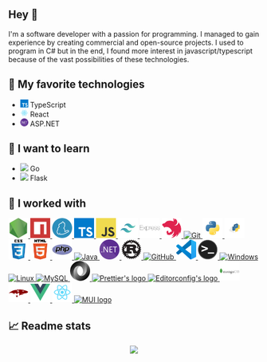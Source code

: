 ## Hey 👋

I'm a software developer with a passion for programming. I managed to gain experience by creating commercial and open-source projects. I used to program in C# but in the end, I found more interest in javascript/typescript because of the vast possibilities of these technologies.

## 💚 My favorite technologies

- <img src="https://raw.githubusercontent.com/github/explore/master/topics/typescript/typescript.png" width="16"/> TypeScript
- <img src="https://raw.githubusercontent.com/github/explore/master/topics/react/react.png" width="16"/> React
- <img width="16" src="https://raw.githubusercontent.com/github/explore/master/topics/dotnet/dotnet.png"> ASP.NET

## 🔭 I want to learn

- <img src="https://go.dev/favicon.ico" width="16"/> Go
- <img src="https://flask.palletsprojects.com/en/2.2.x/_static/flask-icon.png" width="16"/> Flask

<!--
## 🧱 I'm currently learning

- <img src="" width="16"/> ---
-->

## 🧠 I worked with

<p>
  <a href="" title="Node">
    <img width="40" src="https://raw.githubusercontent.com/github/explore/master/topics/nodejs/nodejs.png" alt="node">
  </a>
  <a href="https://www.npmjs.com/" title="Npm">
    <img width="40" src="https://raw.githubusercontent.com/github/explore/master/topics/npm/npm.png" alt="Npm's logo">
  </a>
  <a href="https://yarnpkg.com/" title="Yarn">
    <img width="40" src="https://raw.githubusercontent.com/github/explore/master/topics/yarn/yarn.png" alt="yarn">
  </a>
  <a href="https://www.typescriptlang.org/" title="TypeScript">
    <img width="40" src="https://raw.githubusercontent.com/github/explore/master/topics/typescript/typescript.png" alt="typescript">
  </a>
  <a href="https://developer.mozilla.org/en-US/docs/Web/JavaScript" title="Javascript">
    <img width="40" src="https://raw.githubusercontent.com/github/explore/master/topics/javascript/javascript.png" alt="JavaScript">
  </a>
  <a href="https://tailwindcss.com/" title="Tailwindcss">
    <img width="40" src="https://raw.githubusercontent.com/github/explore/master/topics/tailwind/tailwind.png" alt="Tailwindcss">
  </a>
  <a href="" title="express">
    <img width="40" src="https://raw.githubusercontent.com/github/explore/master/topics/express/express.png" alt="express">
  </a>
    <a href="" title="">
    <img width="40" src="https://raw.githubusercontent.com/github/explore/master/topics/nestjs/nestjs.png" alt="">
  </a>
  <a href="https://git-scm.com/" title="Git">
    <img width="40" src="./assets/git.png" alt="Git">
  </a>
  <a href="" title="">
    <img width="40" src="https://raw.githubusercontent.com/github/explore/master/topics/python/python.png" alt="">
  </a>
  <a href="" title="">
    <img width="40" src="https://raw.githubusercontent.com/github/explore/master/topics/pip/pip.png" alt="">
  </a>
  <a href="https://developer.mozilla.org/en-US/docs/Web/CSS" title="CSS">
    <img width="40" src="https://raw.githubusercontent.com/github/explore/master/topics/css/css.png" alt="CSS">
  </a>
  <a href="https://developer.mozilla.org/en-US/docs/Web/HTML" title="HTML">
    <img width="40" src="https://raw.githubusercontent.com/github/explore/master/topics/html/html.png" alt="HTML">
  </a>
  <a href="" title="PHP">
    <img width="40" src="https://raw.githubusercontent.com/github/explore/master/topics/php/php.png" alt="php">
  </a>  
  <a href="" title="Java">
    <img width="40" src="./assets/java.png" alt="Java">
  </a>
  <a href="https://docs.microsoft.com/en-us/dotnet/csharp/" title="ASP.NET C#">
    <img width="40" src="https://raw.githubusercontent.com/github/explore/master/topics/dotnet/dotnet.png" alt="ASP.NET C#">
  </a>
  <a href="https://www.rust-lang.org/" title="Rust">
    <img width="40" src="https://raw.githubusercontent.com/github/explore/master/topics/rust/rust.png" alt="Rust">
  </a>
  <a href="https://github.com/" title="GitHub">
    <img width="40" src="./assets/github.png" alt="GitHub">
  </a>
  <a href="https://code.visualstudio.com/" title="VisualStudio-Code">
    <img width="40" src="https://raw.githubusercontent.com/github/explore/master/topics/visual-studio-code/visual-studio-code.png" alt="VisualStudio-Code">
  </a>
  <a href="#" title="Terminal">
    <img width="40" src="https://raw.githubusercontent.com/github/explore/master/topics/terminal/terminal.png" alt="Terminal">
  </a>
  <a href="https://www.microsoft.com/en-US/windows" title="Windows">
    <img width="40" src="./assets/windows.png" alt="Windows">
  </a>
  <a href="https://www.linux.org/" title="Linux">
    <img width="40" src="./assets/tux.svg" alt="Linux">
  </a>
  <a href="https://www.mysql.com/" title="MySQL">
    <img width="40" src="./assets/mysql.png" alt="MySQL">
  </a>
  <a href="https://www.json.org/" title="JSON">
    <img width="40" src="https://raw.githubusercontent.com/github/explore/master/topics/json/json.png" alt="JSON">
  </a>
  <a title="Prettier" href="https://prettier.io/">
    <img width="40" src="https://avatars2.githubusercontent.com/u/25822731?s=400&v=4" alt="Prettier's logo" />
  </a>
  <a title="Editorconfig" href="https://editorconfig.org/">
    <img height="40" src="https://panic.com/blog/wp-content/uploads/2015/02/edcon_color_transbg2.png" alt="Editorconfig's logo" />
  </a>
  <a href="" title="">
    <img width="40" src="https://raw.githubusercontent.com/github/explore/master/topics/mongodb/mongodb.png" alt="mongodb">
  </a>
  <a href="" title="">
    <img width="40" src="https://raw.githubusercontent.com/github/explore/master/topics/mongoose/mongoose.png" alt="mongoose">
  </a>
  <a href="" title="vue">
    <img width="40" src="https://raw.githubusercontent.com/github/explore/master/topics/vue/vue.png" alt="vue">
  </a>
  <a href="" title="react">
    <img width="40" src="https://raw.githubusercontent.com/github/explore/master/topics/react/react.png" alt="react">
  </a>
  <a href="https://mui.com/" title="MUI">
    <img width="40" src="https://mui.com/static/logo.png" alt="MUI logo">
  </a>

  <!--a href="" title="">
    <img width="40" src="https://raw.githubusercontent.com/github/explore/master/topics//.png" alt="">
  </a-->
</p>

## 📈 Readme stats

<p align="center">
  <img align="center" src="https://github-readme-stats.vercel.app/api/wakatime?username=volt1c&layout=compact&theme=dark" />
</p>
